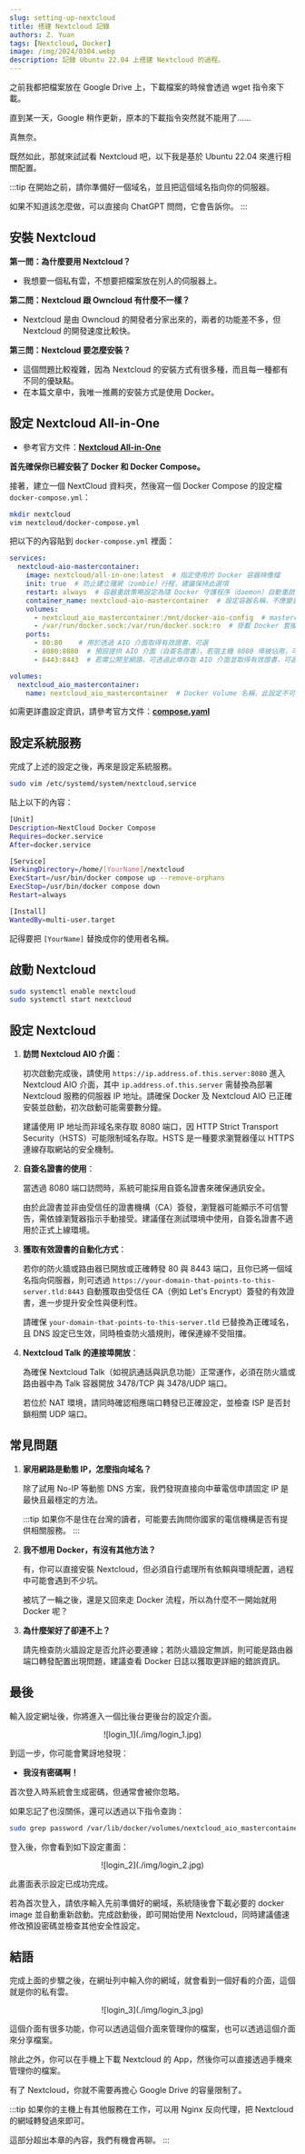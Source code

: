 ```yaml
---
slug: setting-up-nextcloud
title: 搭建 Nextcloud 記錄
authors: Z. Yuan
tags: [Nextcloud, Docker]
image: /img/2024/0304.webp
description: 記錄 Ubuntu 22.04 上搭建 Nextcloud 的過程。
---
```


之前我都把檔案放在 Google Drive 上，下載檔案的時候會透過 wget 指令來下載。

直到某一天，Google 稍作更新，原本的下載指令突然就不能用了......

真無奈。

既然如此，那就來試試看 Nextcloud 吧，以下我是基於 Ubuntu 22.04 來進行相關配置。

<!-- truncate -->

:::tip
在開始之前，請你準備好一個域名，並且把這個域名指向你的伺服器。

如果不知道該怎麼做，可以直接向 ChatGPT 問問，它會告訴你。
:::

## 安裝 Nextcloud

**第一問：為什麼要用 Nextcloud？**

- 我想要一個私有雲，不想要把檔案放在別人的伺服器上。

**第二問：Nextcloud 跟 Owncloud 有什麼不一樣？**

- Nextcloud 是由 Owncloud 的開發者分家出來的，兩者的功能差不多，但 Nextcloud 的開發速度比較快。

**第三問：Nextcloud 要怎麼安裝？**

- 這個問題比較複雜，因為 Nextcloud 的安裝方式有很多種，而且每一種都有不同的優缺點。
- 在本篇文章中，我唯一推薦的安裝方式是使用 Docker。

## 設定 Nextcloud All-in-One

- 參考官方文件：[**Nextcloud All-in-One**](https://github.com/nextcloud/all-in-one)

**首先確保你已經安裝了 Docker 和 Docker Compose。**

接著，建立一個 NextCloud 資料夾，然後寫一個 Docker Compose 的設定檔 `docker-compose.yml`：

```bash
mkdir nextcloud
vim nextcloud/docker-compose.yml
```

把以下的內容貼到 `docker-compose.yml` 裡面：

```yaml
services:
  nextcloud-aio-mastercontainer:
    image: nextcloud/all-in-one:latest  # 指定使用的 Docker 容器映像檔
    init: true  # 防止建立殭屍（zombie）行程，建議保持此選項
    restart: always  # 容器重啟策略設定為隨 Docker 守護程序（daemon）自動重啟
    container_name: nextcloud-aio-mastercontainer  # 設定容器名稱，不應變更，以避免更新問題
    volumes:
      - nextcloud_aio_mastercontainer:/mnt/docker-aio-config  # mastercontainer 的檔案儲存位置，此設定不可變更
      - /var/run/docker.sock:/var/run/docker.sock:ro  # 掛載 Docker 套接字，用於控制其他容器與功能，Windows/macOS 或 rootless 模式下需調整
    ports:
      - 80:80    # 用於透過 AIO 介面取得有效證書，可選
      - 8080:8080  # 預設提供 AIO 介面（自簽名證書），若宿主機 8080 埠被佔用，可改為其他埠，例如：8081:8080
      - 8443:8443  # 若需公開至網路，可透過此埠存取 AIO 介面並取得有效證書，可選

volumes:
  nextcloud_aio_mastercontainer:
    name: nextcloud_aio_mastercontainer  # Docker Volume 名稱，此設定不可變更
```

如需更詳盡設定資訊，請參考官方文件：[**compose.yaml**](https://github.com/nextcloud/all-in-one/blob/main/compose.yaml)

## 設定系統服務

完成了上述的設定之後，再來是設定系統服務。

```bash
sudo vim /etc/systemd/system/nextcloud.service
```

貼上以下的內容：

```bash {7}
[Unit]
Description=NextCloud Docker Compose
Requires=docker.service
After=docker.service

[Service]
WorkingDirectory=/home/[YourName]/nextcloud
ExecStart=/usr/bin/docker compose up --remove-orphans
ExecStop=/usr/bin/docker compose down
Restart=always

[Install]
WantedBy=multi-user.target
```

記得要把 `[YourName]` 替換成你的使用者名稱。

## 啟動 Nextcloud

```bash
sudo systemctl enable nextcloud
sudo systemctl start nextcloud
```

## 設定 Nextcloud

1. **訪問 Nextcloud AIO 介面**：

   初次啟動完成後，請使用 `https://ip.address.of.this.server:8080` 進入 Nextcloud AIO 介面，其中 `ip.address.of.this.server` 需替換為部署 Nextcloud 服務的伺服器 IP 地址。請確保 Docker 及 Nextcloud AIO 已正確安裝並啟動，初次啟動可能需要數分鐘。

   建議使用 IP 地址而非域名來存取 8080 端口，因 HTTP Strict Transport Security（HSTS）可能限制域名存取。HSTS 是一種要求瀏覽器僅以 HTTPS 連線存取網站的安全機制。

2. **自簽名證書的使用**：

   當透過 8080 端口訪問時，系統可能採用自簽名證書來確保通訊安全。

   由於此證書並非由受信任的證書機構（CA）簽發，瀏覽器可能顯示不可信警告，需依據瀏覽器指示手動接受。建議僅在測試環境中使用，自簽名證書不適用於正式上線環境。

3. **獲取有效證書的自動化方式**：

   若你的防火牆或路由器已開放或正確轉發 80 與 8443 端口，且你已將一個域名指向伺服器，則可透過 `https://your-domain-that-points-to-this-server.tld:8443` 自動獲取由受信任 CA（例如 Let's Encrypt）簽發的有效證書，進一步提升安全性與便利性。

   請確保 `your-domain-that-points-to-this-server.tld` 已替換為正確域名，且 DNS 設定已生效，同時檢查防火牆規則，確保連線不受阻擋。

4. **Nextcloud Talk 的連接埠開放**：

   為確保 Nextcloud Talk（如視訊通話與訊息功能）正常運作，必須在防火牆或路由器中為 Talk 容器開放 3478/TCP 與 3478/UDP 端口。

   若位於 NAT 環境，請同時確認相應端口轉發已正確設定，並檢查 ISP 是否封鎖相關 UDP 端口。

## 常見問題

1. **家用網路是動態 IP，怎麼指向域名？**

    除了試用 No-IP 等動態 DNS 方案，我們發現直接向中華電信申請固定 IP 是最快且最穩定的方法。

    :::tip
    如果你不是住在台灣的讀者，可能要去詢問你國家的電信機構是否有提供相關服務。
    :::

2. **我不想用 Docker，有沒有其他方法？**

    有，你可以直接安裝 Nextcloud，但必須自行處理所有依賴與環境配置，過程中可能會遇到不少坑。

    被坑了一輪之後，還是又回來走 Docker 流程，所以為什麼不一開始就用 Docker 呢？

3. **為什麼架好了卻連不上？**

    請先檢查防火牆設定是否允許必要連線；若防火牆設定無誤，則可能是路由器端口轉發配置出現問題，建議查看 Docker 日誌以獲取更詳細的錯誤資訊。

## 最後

輸入設定網址後，你將進入一個比後台更後台的設定介面。

<div align="center">
<figure style={{"width": "70%"}}>
![login_1](./img/login_1.jpg)
</figure>
</div>

到這一步，你可能會驚訝地發現：

- **我沒有密碼啊！**

首次登入時系統會生成密碼，但通常會被你忽略。

如果忘記了也沒關係，還可以透過以下指令查詢：

```bash
sudo grep password /var/lib/docker/volumes/nextcloud_aio_mastercontainer/_data/data/configuration.json
```

登入後，你會看到如下設定畫面：

<div align="center">
<figure style={{"width": "70%"}}>
![login_2](./img/login_2.jpg)
</figure>
</div>

此畫面表示設定已成功完成。

若為首次登入，請依序輸入先前準備好的網域，系統隨後會下載必要的 docker image 並自動重新啟動。完成啟動後，即可開始使用 Nextcloud，同時建議儘速修改預設密碼並檢查其他安全性設定。

## 結語

完成上面的步驟之後，在網址列中輸入你的網域，就會看到一個好看的介面，這個就是你的私有雲。

<div align="center">
<figure style={{"width": "70%"}}>
![login_3](./img/login_3.jpg)
</figure>
</div>

這個介面有很多功能，你可以透過這個介面來管理你的檔案，也可以透過這個介面來分享檔案。

除此之外，你可以在手機上下載 Nextcloud 的 App，然後你可以直接透過手機來管理你的檔案。

有了 Nextcloud，你就不需要再擔心 Google Drive 的容量限制了。

:::tip
如果你的主機上有其他服務在工作，可以用 Nginx 反向代理，把 Nextcloud 的網域轉發過來即可。

這部分超出本章的內容，我們有機會再聊。
:::